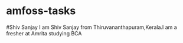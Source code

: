 # amfoss-tasks
#Shiv Sanjay
I am Shiv Sanjay from Thiruvananthapuram,Kerala.I am a fresher at Amrita studying BCA
